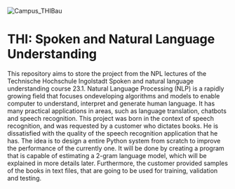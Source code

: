 ![Campus_THIBau](https://user-images.githubusercontent.com/49531192/227888349-be97acfa-0106-487c-bcc2-275dad943c44.jpg)

# THI: Spoken and Natural Language Understanding
This repository aims to store the project from the NPL lectures of the Technische Hochschule Ingolstadt Spoken and natural language understanding course 23.1. Natural Language Processing (NLP) is a rapidly growing field that focuses ondeveloping algorithms and models to enable computer to understand, interpret and generate human language. It has many practical applications in areas, such as language translation, chatbots and speech recognition. This project was born in the context of speech recognition, and was requested by a customer who dictates books. He is dissatisfied with the quality of the speech recognition application that he has. The idea is to design a entire Python system from scratch to improve the performance of the currently one. It will be done by creating a program that is capable of estimating a 2-gram language model, which will be explained in more details later. Furthermore, the customer provided samples of the books in text files, that are going to be used for training, validation and testing.
